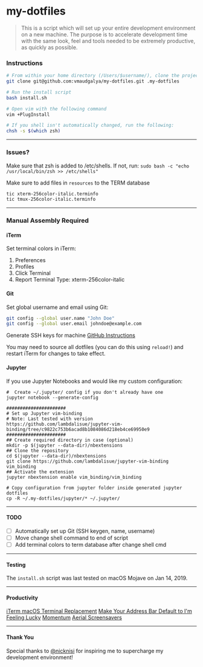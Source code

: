 my-dotfiles
===========
> This is a script which will set up your entire development environment on a new machine.
> The purpose is to accelerate development time with the same look, feel and tools needed
> to be extremely productive, as quickly as possible.

### Instructions
```sh
# From within your home directory (/Users/$username/), clone the project
git clone git@github.com:vmaudgalya/my-dotfiles.git .my-dotfiles

# Run the install script
bash install.sh

# Open vim with the following command
vim +PlugInstall

# If you shell isn't automatically changed, run the following:
chsh -s $(which zsh)
```
----------------------------------------------

### Issues?
Make sure that zsh is added to /etc/shells. If not, run:
`sudo bash -c "echo /usr/local/bin/zsh >> /etc/shells"`

Make sure to add files in `resources` to the TERM database
```sh
tic xterm-256color-italic.terminfo
tic tmux-256color-italic.terminfo
```

----------------------------------------------

### Manual Assembly Required

#### iTerm
Set terminal colors in iTerm:
1. Preferences
2. Profiles
3. Click Terminal
4. Report Terminal Type: xterm-256color-italic

#### Git
Set global username and email using Git:
```sh
git config --global user.name "John Doe"
git config --global user.email johndoe@example.com
```
Generate SSH keys for machine [GitHub Instructions](https://help.github.com/articles/connecting-to-github-with-ssh/)

You may need to source all dotfiles (you can do this using `reload!`) and restart iTerm for changes to take effect.

#### Jupyter
If you use Jupyter Notebooks and would like my custom configuration:
```
#  Create ~/.jupyter/ config if you don't already have one
jupyter notebook --generate-config 

######################
# Set up Jupyter vim-binding
# Note: Last tested with version https://github.com/lambdalisue/jupyter-vim-binding/tree/c9822c753b6acad8b1084086d218eb4ce69950e9
######################
## Create required directory in case (optional)
mkdir -p $(jupyter --data-dir)/nbextensions
## Clone the repository
cd $(jupyter --data-dir)/nbextensions
git clone https://github.com/lambdalisue/jupyter-vim-binding vim_binding
## Activate the extension
jupyter nbextension enable vim_binding/vim_binding

# Copy configuration from jupyter folder inside generated jupyter dotfiles
cp -R ~/.my-dotfiles/jupyter/* ~/.jupyter/
```

----------------------------------------------

#### TODO
- [ ] Automatically set up Git (SSH keygen, name, username)
- [ ] Move change shell command to end of script
- [ ] Add terminal colors to term database after change shell cmd

----------------------------------------------

#### Testing
The `install.sh` script was last tested on macOS Mojave on Jan 14, 2019.

----------------------------------------------

#### Productivity
[iTerm macOS Terminal Replacement](https://www.iterm2.com/downloads.html)
[Make Your Address Bar Default to I'm Feeling Lucky](https://productforums.google.com/forum/#!topic/chrome/8FS4pYxfxj0)
[Momentum](https://chrome.google.com/webstore/detail/momentum/laookkfknpbbblfpciffpaejjkokdgca?hl=en)
[Aerial Screensavers](https://github.com/JohnCoates/Aerial)

----------------------------------------------

#### Thank You
Special thanks to [@nicknisi](https://github.com/nicknisi/dotfiles) for inspiring me to supercharge my development environment!
